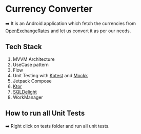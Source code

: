# Currency Converter

➡️ It is an Android application which fetch the currencies from [OpenExchangeRates][OPEN_EXCHANGE] and let us convert it as per our needs.

## Tech Stack
1. MVVM Architecture
2. UseCase pattern
3. Flow
4. Unit Testing with [Kotest][KOTEST] and [Mockk][MOCKK]
5. Jetpack Compose
6. [Ktor][KTOR]
7. [SQLDelight][SQL_DELIGHT]
8. WorkManager

## How to run all Unit Tests

➡️ Right click on tests folder and run all unit tests.


[MOCKK]:https://mockk.io
[KOTEST]:https://kotest.io
[SQL_DELIGHT]:https://cashapp.github.io/sqldelight
[KTOR]: https://ktor.io
[OPEN_EXCHANGE]:https://openexchangerates.org